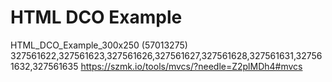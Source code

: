 # HTML DCO Example

HTML_DCO_Example_300x250 (57013275)
327561622,327561623,327561626,327561627,327561628,327561631,327561632,327561635
https://szmk.io/tools/mvcs/?needle=Z2plMDh4#mvcs